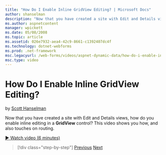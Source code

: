 ```yaml
---
title: "How Do I Enable Inline GridView Editing? | Microsoft Docs"
author: shanselman
description: "Now that you have created a site with Edit and Details views, how do you enable inline editing in a GridView control? This video shows you how, and also touc..."
ms.author: aspnetcontent
manager: wpickett
ms.date: 05/08/2008
ms.topic: article
ms.assetid: 026e7932-aea4-42c9-8661-c1392407dc4f
ms.technology: dotnet-webforms
ms.prod: .net-framework
msc.legacyurl: /web-forms/videos/aspnet-dynamic-data/how-do-i-enable-inline-gridview-editing
msc.type: video
---
```

How Do I Enable Inline GridView Editing?
====================
by [Scott Hanselman](https://github.com/shanselman)

Now that you have created a site with Edit and Details views, how do you enable inline editing in a **GridView** control? This video shows you how, and also touches on routing.

[&#9654; Watch video (6 minutes)](https://channel9.msdn.com/Blogs/ASP-NET-Site-Videos/how-do-i-enable-inline-gridview-editing)

>[!div class="step-by-step"]
[Previous](your-first-scaffold-and-what-is-dynamic-data.md)
[Next](how-do-i-change-how-my-fields-render.md)